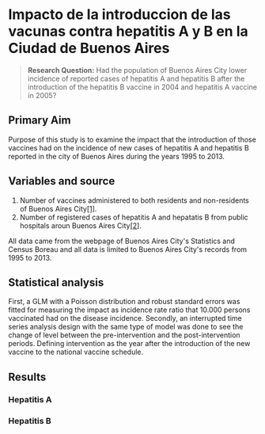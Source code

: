 # Impacto de la introduccion de las vacunas contra hepatitis A y B en la Ciudad de Buenos Aires

> **Research Question:** Had the population of Buenos Aires City lower incidence of reported cases of hepatitis A and hepatitis B after the introduction of the hepatitis B vaccine in 2004 and hepatitis A vaccine in 2005?

## Primary Aim

Purpose of this study is to examine the impact that the introduction of those vaccines had on the incidence of new cases of hepatitis A and hepatitis B reported in the city of Buenos Aires during the years 1995 to 2013.

## Variables and source

1. Number of vaccines administered to both residents and non-residents of Buenos Aires City[[1]](www.estadisticaciudad.gob.ar/eyc/?p=28782).
2. Number of registered cases of hepatitis A and hepatatis B from public hospitals aroun Buenos Aires City[[2]](http://www.estadisticaciudad.gob.ar/eyc/?p=28834).

All data came from the webpage of Buenos Aires City's Statistics and Census Boreau and all data is limited to Buenos Aires City's records from 1995 to 2013.

## Statistical analysis

First, a GLM with a Poisson distribution and robust standard errors was fitted for measuring the impact as incidence rate ratio that 10.000 persons vaccinated had on the disease incidence. Secondly, an interrupted time series analysis design with the same type of model was done to see the change of level between the pre-intervention and the post-intervention periods. Defining intervention as the year after the introduction of the new vaccine to the national vaccine schedule.

## Results

### Hepatitis A

### Hepatitis B
